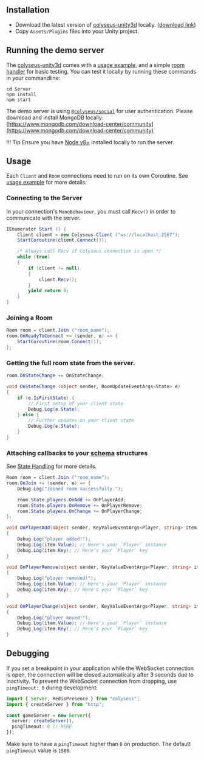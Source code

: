 ## Installation

- Download the latest version of [colyseus-unity3d](https://github.com/colyseus/colyseus-unity3d) locally. ([download link](https://github.com/colyseus/colyseus-unity3d/archive/master.zip))
- Copy `Assets/Plugins` files into your Unity project.

## Running the demo server

The [colyseus-unity3d](https://github.com/colyseus/colyseus-unity3d) comes with a [usage example](https://github.com/colyseus/colyseus-unity3d/blob/master/Assets/ColyseusClient.cs), and a simple [room handler](https://github.com/colyseus/colyseus-unity3d/blob/master/Server/DemoRoom.ts) for basic testing. You can test it locally by running these commands in your commandline:

```
cd Server
npm install
npm start
```

The demo server is using [`@colyseus/social`](/authentication) for user authentication. Please download and install MongoDB locally: [https://www.mongodb.com/download-center/community](https://www.mongodb.com/download-center/community)

!!! Tip
    Ensure you have [Node v8+](http://nodejs.org/) installed locally to run the server.

## Usage

Each `Client` and `Room` connections need to run on its own Coroutine. See [usage example](https://github.com/colyseus/colyseus-unity3d/blob/master/Assets/ColyseusClient.cs) for more details.

### Connecting to the Server

In your connection's `MonoBehaviour`, you must call `Recv()` in order to communicate with the server.

```csharp
IEnumerator Start () {
	Client client = new Colyseus.Client ("ws://localhost:2567");
	StartCoroutine(client.Connect());

	/* Always call Recv if Colyseus connection is open */
	while (true)
	{
		if (client != null)
		{
			client.Recv();
		}
		yield return 0;
	}
}
```

### Joining a Room

```csharp
Room room = client.Join ("room_name");
room.OnReadyToConnect += (sender, e) => {
    StartCoroutine(room.Connect());
};
```

### Getting the full room state from the server.

```csharp
room.OnStateChange += OnStateChange;

void OnStateChange (object sender, RoomUpdateEventArgs<State> e)
{
	if (e.IsFirstState) {
		// First setup of your client state
		Debug.Log(e.State);
	} else {
		// Further updates on your client state
		Debug.Log(e.State);
	}
}
```

### Attaching callbacks to your [schema](/state/schema/#client-side) structures

See [State Handling](/state/schema/#client-side) for more details.

```csharp
Room room = client.Join ("room_name");
room.OnJoin += (sender, e) => {
	Debug.Log("Joined room successfully.");

	room.State.players.OnAdd += OnPlayerAdd;
	room.State.players.OnRemove += OnPlayerRemove;
	room.State.players.OnChange += OnPlayerChange;
};

void OnPlayerAdd(object sender, KeyValueEventArgs<Player, string> item)
{
	Debug.Log("player added!");
	Debug.Log(item.Value); // Here's your `Player` instance
	Debug.Log(item.Key); // Here's your `Player` key
}

void OnPlayerRemove(object sender, KeyValueEventArgs<Player, string> item)
{
	Debug.Log("player removed!");
	Debug.Log(item.Value); // Here's your `Player` instance
	Debug.Log(item.Key); // Here's your `Player` key
}

void OnPlayerChange(object sender, KeyValueEventArgs<Player, string> item)
{
	Debug.Log("player moved!");
	Debug.Log(item.Value); // Here's your `Player` instance
	Debug.Log(item.Key); // Here's your `Player` key
}
```

## Debugging

If you set a breakpoint in your application while the WebSocket connection is open, the connection will be closed automatically after 3 seconds due to inactivity. To prevent the WebSocket connection from dropping, use `pingTimeout: 0` during development:

```typescript
import { Server, RedisPresence } from "colyseus";
import { createServer } from "http";

const gameServer = new Server({
  server: createServer(),
  pingTimeout: 0 // HERE
});
```

Make sure to have a `pingTimeout` higher than `0` on production. The default `pingTimeout` value is `1500`.
